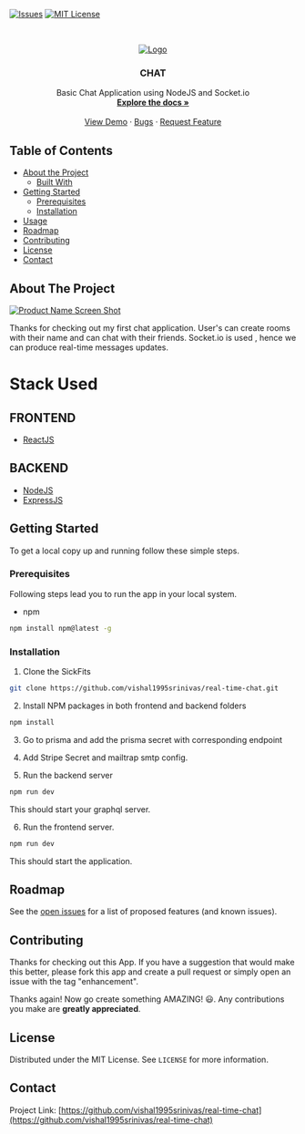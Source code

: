<!--

*** To avoid retyping too much info. Do a search and replace for the following:
*** vishal1995srinivas, Infinity, twitter_handle, vishal1995srinivas
-->
<!-- PROJECT SHIELDS -->
<!--
*** I'm using markdown "reference style" links for readability.
*** Reference links are enclosed in brackets [ ] instead of parentheses ( ).
*** See the bottom of this document for the declaration of the reference variables
*** for contributors-url, forks-url, etc. This is an optional, concise syntax you may use.
*** https://www.markdownguide.org/basic-syntax/#reference-style-links
-->
<!-- [![Contributors][contributors-shield]][contributors-url] -->
<!-- [![Forks][forks-shield]][forks-url] -->
<!-- [![Stargazers][stars-shield]][stars-url]-->
[![Issues][issues-shield]][issues-url] 
[![MIT License][license-shield]][license-url]
<!-- [![LinkedIn][linkedin-shield]][linkedin-url] -->
<!-- PROJECT LOGO -->
<br />
<p align="center">
  <a href="https://github.com/vishal1995srinivas/real-time-chat">
    <img src="logo.png" alt="Logo" >
  </a>

  <h3 align="center">CHAT</h3>

  <p align="center">
    Basic Chat Application using NodeJS and Socket.io
    <br />
    <a href="https://github.com/vishal1995srinivas/real-time-chat"><strong>Explore the docs »</strong></a>
    <br />
    <br />
    <a href="https://quizzical-liskov-8b28a6.netlify.app">View Demo</a>
    ·
    <a href="https://github.com/vishal1995srinivas/real-time-chat/issues">Bugs</a>
    ·
    <a href="https://github.com/vishal1995srinivas/real-time-chat/issues">Request Feature</a>
  </p>
</p>



<!-- TABLE OF CONTENTS -->
## Table of Contents

* [About the Project](#about-the-project)
  * [Built With](#built-with)
* [Getting Started](#getting-started)
  * [Prerequisites](#prerequisites)
  * [Installation](#installation)
* [Usage](#usage)
* [Roadmap](#roadmap)
* [Contributing](#contributing)
* [License](#license)
* [Contact](#contact)
<!-- ABOUT THE PROJECT -->
## About The Project

[![Product Name Screen Shot][product-screenshot]](https://quizzical-liskov-8b28a6.netlify.app)

Thanks for checking out my first chat application. User's can create rooms with their name and can chat with their friends. Socket.io is used , hence we can produce real-time messages updates.  
# Stack Used 

## FRONTEND
* [ReactJS](https://reactjs.org/) <br>

## BACKEND
* [NodeJS](http://nodejs.org/)<br>
* [ExpressJS](http://express.org/)<br>



<!-- GETTING STARTED -->
## Getting Started

To get a local copy up and running follow these simple steps.

### Prerequisites

Following steps lead you to run the app in your local system.
* npm
```sh
npm install npm@latest -g
```

### Installation
 
1. Clone the SickFits
```sh
git clone https://github.com/vishal1995srinivas/real-time-chat.git
```
2. Install NPM packages in both frontend and backend folders
```sh
npm install
```
3. Go to prisma and add the prisma secret with corresponding endpoint
 
4. Add Stripe Secret and mailtrap smtp config.

5. Run the backend server
```sh
npm run dev
```
This should start your graphql server.

6. Run the frontend server.
```sh
npm run dev
```
This should start the application.


<!-- USAGE EXAMPLES -->

<!-- ROADMAP -->
## Roadmap

See the [open issues](https://github.com/vishal1995srinivas/real-time-chat/issues) for a list of proposed features (and known issues).

<!-- CONTRIBUTING -->
## Contributing

Thanks for checking out this App. If you have a suggestion that would
make this better, please fork this app and create a pull request or simply open
an issue with the tag "enhancement".

Thanks again! Now go create something AMAZING! 😃.
Any contributions you make are **greatly appreciated**.

<!-- LICENSE -->
## License

Distributed under the MIT License. See `LICENSE` for more information.



<!-- CONTACT -->
## Contact


Project Link: [https://github.com/vishal1995srinivas/real-time-chat](https://github.com/vishal1995srinivas/real-time-chat)



<!-- MARKDOWN LINKS & IMAGES -->
<!-- https://www.markdownguide.org/basic-syntax/#reference-style-links -->
[contributors-shield]: https://img.shields.io/github/contributors/othneildrew/Best-README-Template.svg?style=flat-square
[contributors-url]: https://github.com/othneildrew/Best-README-Template/graphs/contributors
[forks-shield]: https://img.shields.io/github/forks/othneildrew/Best-README-Template.svg?style=flat-square
[forks-url]: https://github.com/othneildrew/Best-README-Template/network/members
[stars-shield]: https://img.shields.io/github/stars/othneildrew/Best-README-Template.svg?style=flat-square
[stars-url]: https://github.com/othneildrew/Best-README-Template/stargazers
[issues-shield]: https://img.shields.io/github/issues/othneildrew/Best-README-Template.svg?style=flat-square
[issues-url]: https://github.com/vishal1995srinivas/real-time-chat/issues
[license-shield]: https://img.shields.io/github/license/othneildrew/Best-README-Template.svg?style=flat-square
[license-url]: https://github.com/othneildrew/Best-README-Template/blob/master/LICENSE.txt
[linkedin-shield]: https://img.shields.io/badge/-LinkedIn-black.svg?style=flat-square&logo=linkedin&colorB=555
[linkedin-url]: https://linkedin.com/in/othneildrew
[product-screenshot]: screenshot.png
